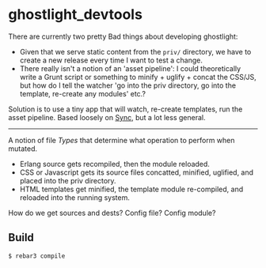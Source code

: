 ghostlight\_devtools
=====

There are currently two pretty Bad things about developing ghostlight:

* Given that we serve static content from the `priv/` directory, we have to
  create a new release every time I want to test a change.
* There really isn't a notion of an 'asset pipeline': I could theoretically
  write a Grunt script or something to minify + uglify + concat the CSS/JS, but
  how do I tell the watcher 'go into the priv directory, go into the template,
  re-create any modules' etc.?

Solution is to use a tiny app that will watch, re-create templates, run the
asset pipeline. Based loosely on [Sync][1], but a lot less general.

---

A notion of file _Types_ that determine what operation to perform when mutated.

* Erlang source gets recompiled, then the module reloaded.
* CSS or Javascript gets its source files concatted, minified, uglified, and
  placed into the priv directory.
* HTML templates get minified, the template module re-compiled, and reloaded
  into the running system.

How do we get sources and dests? Config file? Config module?

Build
-----

    $ rebar3 compile

   [1]: https://github.com/rustyio/sync
